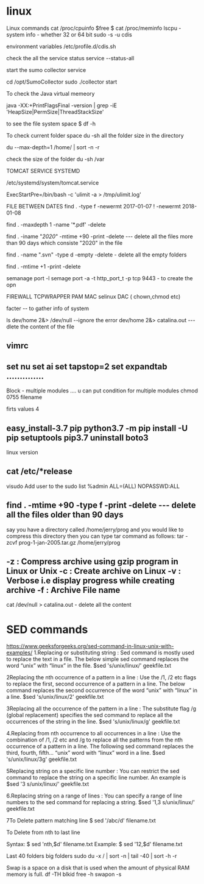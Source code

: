 # linux
Linux commands
cat /proc/cpuinfo
$free
$ cat /proc/meminfo
lscpu - system info - whether 32 or 64 bit
sudo -s -u cdis

environment variables
/etc/profile.d/cdis.sh

check the all the service status
service --status-all

start the sumo collector service

cd /opt/SumoCollector
sudo ./collector start

To check the Java virtual memeory

java -XX:+PrintFlagsFinal -version | grep -iE 'HeapSize|PermSize|ThreadStackSize'

to see the file system space 
$ df -h

To check current folder space
du -sh
all the folder size in the directory 

du --max-depth=1 /home/ | sort -n -r

check the size of the folder
du -sh /var

TOMCAT SERVICE SYSTEMD

/etc/systemd/system/tomcat.service

ExecStartPre=/bin/bash -c 'ulimit -a > /tmp/ulimit.log'

FILE BETWEEN DATES
find . -type f -newermt 2017-01-07 ! -newermt 2018-01-08

find . -maxdepth 1 -name '*.pdf' -delete

 find . -iname "*2020*" -mtime +90 -print -delete  --- delete all the files more than 90 days which consiste "2020" in the file

find . -name ".svn" -type d -empty -delete - delete all the empty folders


find .  -mtime +1 -print -delete

semanage port -l 
semage port -a -t http_port_t -p tcp 9443 - to create the opn


FIREWALL
TCPWRAPPER
PAM
MAC selinux
DAC ( chown,chmod etc)


facter -- to gather info of system

ls dev/home 2&> /dev/null --ignore the error
dev/home 2&> catalina.out --- dlete the content of the file

vimrc
---------
set nu
set ai
set tapstop=2
set expandtab
..............
-------------

Block -  multiple modules .... u can put condition for multiple modules
chmod 0755 filename 

firts values 4


 easy_install-3.7 pip
 python3.7 -m pip install -U pip setuptools
 pip3.7 uninstall boto3
-------------
linux version

cat /etc/*release
-------

visudo
Add user to the sudo list
%admin  ALL=(ALL) NOPASSWD:ALL

find . -mtime +90 -type f -print -delete --- delete all the files older than 90 days
--------

say you have a directory called /home/jerry/prog and you would like to compress this directory then you can type tar command as follows:
tar -zcvf prog-1-jan-2005.tar.gz /home/jerry/prog

-z : Compress archive using gzip program in Linux or Unix
-c : Create archive on Linux
-v : Verbose i.e display progress while creating archive
-f : Archive File name
------------------
cat /dev/null > catalina.out - delete all the content 



# SED commands

https://www.geeksforgeeks.org/sed-command-in-linux-unix-with-examples/
1.Replacing or substituting string : Sed command is mostly used to replace the text in a file. The below simple sed command replaces the word “unix” with “linux” in the file.
$sed 's/unix/linux/' geekfile.txt

2Replacing the nth occurrence of a pattern in a line : Use the /1, /2 etc flags to replace the first, second occurrence of a pattern in a line. The below command replaces the second occurrence of the word “unix” with “linux” in a line.
$sed 's/unix/linux/2' geekfile.txt

3Replacing all the occurrence of the pattern in a line : The substitute flag /g (global replacement) specifies the sed command to replace all the occurrences of the string in the line.
$sed 's/unix/linux/g' geekfile.txt

4.Replacing from nth occurrence to all occurrences in a line : Use the combination of /1, /2 etc and /g to replace all the patterns from the nth occurrence of a pattern in a line. The following sed command replaces the third, fourth, fifth… “unix” word with “linux” word in a line.
$sed 's/unix/linux/3g' geekfile.txt

5Replacing string on a specific line number : You can restrict the sed command to replace the string on a specific line number. An example is
$sed '3 s/unix/linux/' geekfile.txt

6.Replacing string on a range of lines : You can specify a range of line numbers to the sed command for replacing a string.
$sed '1,3 s/unix/linux/' geekfile.txt

7To Delete pattern matching line
$ sed '/abc/d' filename.txt

 To Delete from nth to last line

Syntax:
$ sed 'nth,$d' filename.txt
Example:
$ sed '12,$d' filename.txt

Last 40 folders big folders
sudo du -x / | sort -n | tail -40 | sort -h -r


Swap is a space on a disk that is used when the amount of physical RAM memory is full.
df -TH
blkid
free -h
swapon -s
